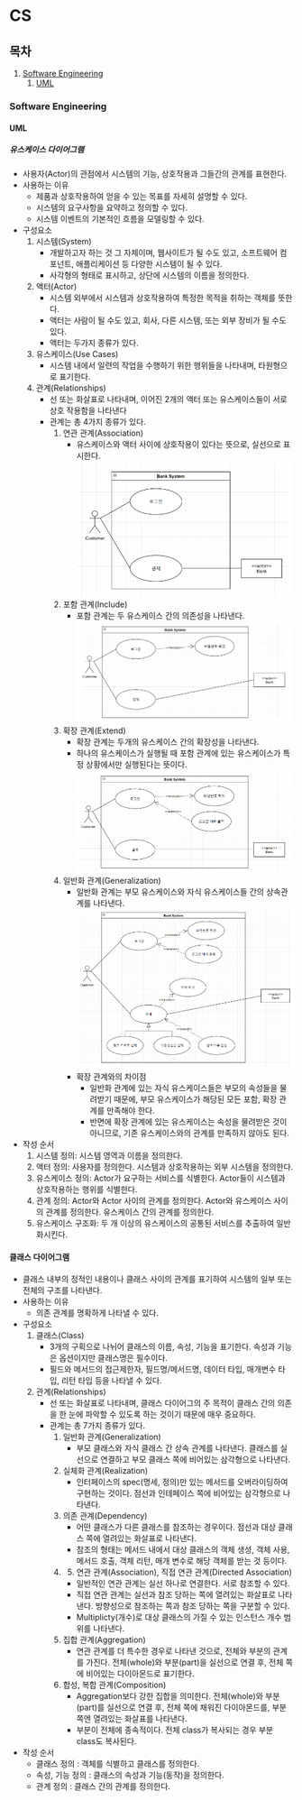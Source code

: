 # CS

## 목차
1. [Software Engineering](#Software-Engineering)
   1. [UML](#UML)

### Software Engineering
#### UML
##### 유스케이스 다이어그램
- 사용자(Actor)의 관점에서 시스템의 기능, 상호작용과 그들간의 관계를 표현한다.
- 사용하는 이유
    - 제품과 상호작용하여 얻을 수 있는 목표를 자세히 설명할 수 있다.
    - 시스템의 요구사항을 요약하고 정의할 수 있다.
    - 시스템 이벤트의 기본적인 흐름을 모델링할 수 있다.
- 구성요소
    1. 시스템(System)
        - 개발하고자 하는 것 그 자체이며, 웹사이트가 될 수도 있고, 소프트웨어
          컴포넌트, 애플리케이션 등 다양한 시스템이 될 수 있다.
        - 사각형의 형태로 표시하고, 상단에 시스템의 이름을 정의한다.
    2. 액터(Actor)
        - 시스템 외부에서 시스템과 상호작용하여 특정한 목적을 취하는 객체를 뜻한다.
        - 액터는 사람이 될 수도 있고, 회사, 다른 시스템, 또는 외부 장비가 될 수도 있다.
        - 액터는 두가지 종류가 있다.
    3. 유스케이스(Use Cases)
        - 시스템 내에서 일련의 작업을 수행하기 위한 행위들을 나타내며, 타원형으로 표기한다.
    4. 관계(Relationships)
        - 선 또는 화살표로 나타내며, 이어진 2개의 액터 또는 유스케이스들이 서로 상호
          작용함을 나타낸다
        - 관계는 총 4가지 종류가 있다.
            1. 연관 관계(Association)
                - 유스케이스와 액터 사이에 상호작용이 있다는 뜻으로, 실선으로 표시한다.
                  <img src="softwareEngineering/uml/usecase_association.png">
            2. 포함 관계(Include)
                - 포함 관계는 두 유스케이스 간의 의존성을 나타낸다.
                  <img src="softwareEngineering/uml/usecase_include.png">
            3. 확장 관계(Extend)
                - 확장 관계는 두개의 유스케이스 간의 확장성을 나타낸다.
                - 하나의 유스케이스가 실행될 때 포함 관계에 있는 유스케이스가 특정 상황에서만 실행된다는 뜻이다.
                  <img src="softwareEngineering/uml/usecase_extend.png">
            4. 일반화 관계(Generalization)
                - 일반화 관계는 부모 유스케이스와 자식 유스케이스들 간의 상속관계를 나타낸다.
                  <img src="softwareEngineering/uml/usecase_generalization.png">
                - 확장 관계와의 차이점
                    - 일반화 관계에 있는 자식 유스케이스들은 부모의 속성들을 물려받기 때문에, 부모 유스케이스가
                      해당된 모든 포함, 확장 관계를 만족해야 한다.
                    - 반면에 확장 관계에 있는 유스케이스는 속성을 물려받은 것이 아니므로, 기존 유스케이스와의
                      관계를 만족하지 않아도 된다.
- 작성 순서
    1. 시스템 정의: 시스템 영역과 이름을 정의한다.
    2. 액터 정의: 사용자를 정의한다. 시스템과 상호작용하는 외부 시스템을 정의한다.
    3. 유스케이스 정의: Actor가 요구하는 서비스를 식별한다. Actor들이 시스템과 상호작용하는 행위를 식별한다.
    4. 관계 정의: Actor와 Actor 사이의 관계를 정의한다. Actor와 유스케이스 사이의 관계를 정의한다. 유스케이스 간의 관계를 정의한다.
    5. 유스케이스 구조화: 두 개 이상의 유스케이스의 공통된 서비스를 추출하여 일반화시킨다.

#### 클래스 다이어그램
- 클래스 내부의 정적인 내용이나 클래스 사이의 관계를 표기하여 시스템의 일부 또는 전체의 구조를 나타낸다.
- 사용하는 이유
    - 의존 관계를 명확하게 나타낼 수 있다.
- 구성요소
    1. 클래스(Class)
       - 3개의 구획으로 나뉘어 클래스의 이름, 속성, 기능을 표기한다. 속성과 기능은 옵션이지만 클래스명은 필수이다.
       - 필드와 메서드의 접근제한자, 필드명/메서드명, 데이터 타입, 매개변수 타입, 리턴 타입 등을 나타낼 수 있다.
    2. 관계(Relationships)
        - 선 또는 화살표로 나타내며, 클래스 다이어그의 주 목적이 클래스 간의 의존을 한 눈에 파악할 수 있도록 하는 것이기 때문에 매우 중요하다.
        - 관계는 총 7가지 종류가 있다.
            1. 일반화 관계(Generalization)
               - 부모 클래스와 자식 클래스 간 상속 관계를 나타낸다. 클래스를 실선으로 연결하고 부모 클래스 쪽에 비어있는 삼각형으로 나타낸다.
            2. 실체화 관계(Realization)
               - 인터페이스의 spec(명세, 정의)만 있는 메서드를 오버라이딩하여 구현하는 것이다. 점선과 인테페이스 쪽에 비어있는 삼각형으로 나타낸다.
            3. 의존 관계(Dependency)
               - 어떤 클래스가 다른 클래스를 참조하는 경우이다. 점선과 대상 클래스 쪽에 열려있는 화살표로 나타낸다.
               - 참조의 형태는 메서드 내에서 대상 클래스의 객체 생성, 객체 사용, 메서드 호출, 객체 리턴, 매개 변수로 해당 객체를 받는 것 등이다.
            4. 5. 연관 관계(Association), 직접 연관 관계(Directed Association)
               - 일반적인 연관 관계는 실선 하나로 연결한다. 서로 참조할 수 있다.
               - 직접 연관 관계는 실선과 참조 당하는 쪽에 열려있는 화살표로 나타낸다. 방향성으로 참조하는 쪽과 참조 당하는 쪽을 구분할 수 있다.
               - Multiplicty(개수)로 대상 클래스의 가질 수 있는 인스턴스 개수 범위를 나타낸다.
            6. 집합 관계(Aggregation)
                - 연관 관계를 더 특수한 경우로 나타낸 것으로, 전체와 부분의 관계를 가진다. 전체(whole)와 부분(part)을 실선으로 연결 후,
                  전체 쪽에 비어있는 다이아몬드로 표기한다.
            7. 합성, 복합 관계(Composition)
                - Aggregation보다 강한 집합을 의미한다. 전체(whole)와 부분(part)를 실선으로 연결 후, 전체 쪽에 채워진 다이아몬드를,
                  부분 쪽엔 열려있는 화살표를 나타낸다.
                - 부분이 전체에 종속적이다. 전체 class가 복사되는 경우 부분 class도 복사된다.
- 작성 순서
    - 클래스 정의 : 객체를 식별하고 클래스를 정의한다.
    - 속성, 기능 정의 : 클래스의 속성과 기능(동작)을 정의한다.
    - 관계 정의 : 클래스 간의 관계를 정의한다.
